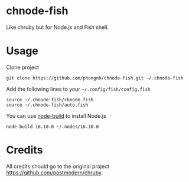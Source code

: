 # chnode-fish

Like chruby but for Node.js and Fish shell.

# Usage

Clone project

```
git clone https://github.com/phongnh/chnode-fish.git ~/.chnode-fish
```


Add the following lines to your `~/.config/fish/config.fish`

```
source ~/.chnode-fish/chnode.fish
source ~/.chnode-fish/auto.fish
```

You can use [node-build](https://github.com/nodenv/node-build) to install Node.js

```
node-build 16.10.0 ~/.nodes/16.10.0
```

# Credits

All credits should go to the original project https://github.com/postmodern/chruby.
